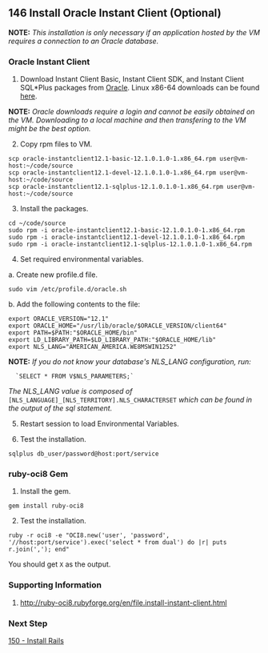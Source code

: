 ## 146 Install Oracle Instant Client (Optional)
**NOTE:** *This installation is only necessary if an application hosted by the VM requires a connection to an Oracle database.*

### Oracle Instant Client

1. Download Instant Client Basic, Instant Client SDK, and Instant Client SQL*Plus packages from [Oracle](http://www.oracle.com/technetwork/database/features/instant-client/index-100365.html). Linux x86-64 downloads can be found [here](http://www.oracle.com/technetwork/topics/linuxx86-64soft-092277.html).

**NOTE:** *Oracle downloads require a login and cannot be easily obtained on the VM. Downloading to a local machine and then transfering to the VM might be the best option.*

2. Copy rpm files to VM.

```
scp oracle-instantclient12.1-basic-12.1.0.1.0-1.x86_64.rpm user@vm-host:~/code/source
scp oracle-instantclient12.1-devel-12.1.0.1.0-1.x86_64.rpm user@vm-host:~/code/source
scp oracle-instantclient12.1-sqlplus-12.1.0.1.0-1.x86_64.rpm user@vm-host:~/code/source
```

3. Install the packages.
    
```
cd ~/code/source
sudo rpm -i oracle-instantclient12.1-basic-12.1.0.1.0-1.x86_64.rpm 
sudo rpm -i oracle-instantclient12.1-devel-12.1.0.1.0-1.x86_64.rpm
sudo rpm -i oracle-instantclient12.1-sqlplus-12.1.0.1.0-1.x86_64.rpm
```

4. Set required environmental variables.

  a. Create new profile.d file.

  ```
  sudo vim /etc/profile.d/oracle.sh
  ```

  b. Add the following contents to the file:
  
  ```      
  export ORACLE_VERSION="12.1"
  export ORACLE_HOME="/usr/lib/oracle/$ORACLE_VERSION/client64"
  export PATH=$PATH:"$ORACLE_HOME/bin"
  export LD_LIBRARY_PATH=$LD_LIBRARY_PATH:"$ORACLE_HOME/lib"
  export NLS_LANG="AMERICAN_AMERICA.WE8MSWIN1252"
  ```

  **NOTE:** *If you do not know your database's NLS_LANG configuration, run:*
  
      `SELECT * FROM V$NLS_PARAMETERS;` 

  *The NLS_LANG value is composed of*
      `[NLS_LANGUAGE]_[NLS_TERRITORY].NLS_CHARACTERSET` 
  *which can be found in the output of the sql statement.* 

5. Restart session to load Environmental Variables.

6. Test the installation.

```
sqlplus db_user/password@host:port/service
```

### ruby-oci8 Gem

1. Install the gem.

```
gem install ruby-oci8
```

2. Test the installation.

```
ruby -r oci8 -e "OCI8.new('user', 'password', '//host:port/service').exec('select * from dual') do |r| puts r.join(','); end"
```

You should get `X` as the output.

### Supporting Information
1. http://ruby-oci8.rubyforge.org/en/file.install-instant-client.html

### Next Step

[150 - Install Rails](https://github.com/sleepepi/sleepepi/tree/master/virtual-machines/150-install-rails.md)
